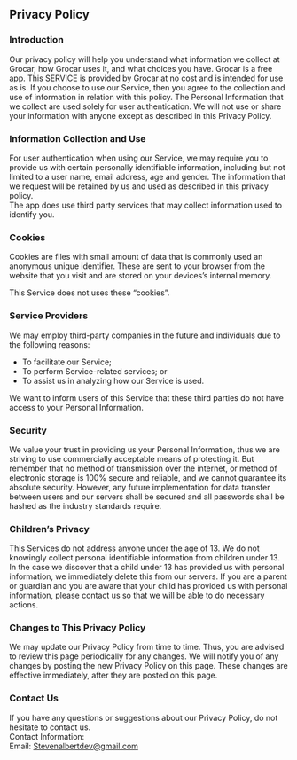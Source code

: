 Privacy Policy  
----------------

### Introduction  
Our privacy policy will help you understand what information we collect at Grocar, how Grocar uses it, and what choices you have.
Grocar is a free app. This SERVICE is provided by Grocar at no cost and is intended for use as is.
If you choose to use our Service, then you agree to the collection and use of information in relation with this policy. The Personal Information that we collect are used solely for user authentication. We will not use or share your information with anyone except as described in this Privacy Policy.  


### Information Collection and Use  
For user authentication when using our Service, we may require you to provide us with certain personally identifiable information, including but not limited to a user name, email address, age and gender. The information that we request will be retained by us and used as described in this privacy policy.  
The app does use third party services that may collect information used to identify you. 

### Cookies  
Cookies are files with small amount of data that is commonly used an anonymous unique identifier. These are sent to your browser from the website that you visit and are stored on your devices’s internal memory.  

This Service does not uses these “cookies”.

### Service Providers  
We may employ third-party companies in the future and individuals due to the following reasons:  
* To facilitate our Service;
* To perform Service-related services; or
* To assist us in analyzing how our Service is used.  

We want to inform users of this Service that these third parties do not have access to your Personal Information. 

### Security  
We value your trust in providing us your Personal Information, thus we are striving to use commercially acceptable means of protecting it. But remember that no method of transmission over the internet, or method of electronic storage is 100% secure and reliable, and we cannot guarantee its absolute security. However, any future implementation for data transfer between users and our servers shall be secured and all passwords shall be hashed as the industry standards require.

### Children’s Privacy  
This Services do not address anyone under the age of 13. We do not knowingly collect personal identifiable information from children under 13. In the case we discover that a child under 13 has provided us with personal information, we immediately delete this from our servers. If you  are  a  parent  or  guardian and you are aware that your child has provided us with personal information, please contact us so that we will be able to do necessary actions.  

### Changes to This Privacy Policy  
We may update our Privacy Policy from time to time. Thus, you are advised to review this page periodically for any changes. We will notify you of any changes by posting the new Privacy Policy on this page. These changes are effective immediately, after they are posted on this page.  

### Contact Us  
If you have any questions or suggestions about our Privacy Policy, do not hesitate to contact us.  
Contact Information:  
Email: Stevenalbertdev@gmail.com 
